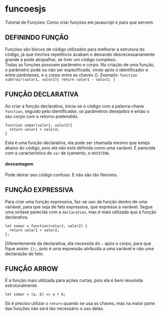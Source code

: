 # funcoesjs

Tutorial de Funções: Como criar funções em javascript e para que servem.

## DEFININDO FUNÇÃO

Funções são blocos de código utilizados para melhorar a estrutura do código, já que trechos repetitivos acabam o deixando desnecessariamente grande e pode atrapalhar, se tiver um código complexo.<br>
Todas as funções possuem parâmetro e corpo. Na criação de uma função, o parâmetro pode ou não ser especificado, vindo após o identificador e entre parênteses, e o corpo entre as chaves {}.
Exemplo: `function subtrair(valor1, valor2){
   return valor1 - valor2;
}`

## FUNÇÃO DECLARATIVA

Ao criar a função declarativa, inicia-se o código com a palavra-chave `function`, seguido pelo identificador, os parâmetros desejados e então o seu corpo com o retorno pretendido.

```
function somar(valor1, valor2){
  return valor1 + valor2;
}
```

Esta é uma função declarativa, ela pode ser chamada mesmo que esteja abaixo do código, pois ela não está definida como uma variável. É parecida com a característica do `var` de içamento, o `HOISTING`.

#### desvantagem

Pode deixar seu código confuso. E não são tão flexíveis.

## FUNÇÃO EXPRESSIVA

Para criar uma função expressiva, faz-se uso da função dentro de uma variável, para que seja de fato expressiva, que expresse a variável.
Segue uma sintaxe parecida com a `declaration`, mas é mais utilizada que a função declarativa.

```
let somar = function(valor1, valor2) {
  return valor1 + valor2;
};
```

Diferentemente da declarativa, ela necessita do `;` após o corpo, para que fique assim: `{};`, pois é uma expressão atribuída a uma variável e não uma declaração de fato.

## FUNÇÃO ARROW

É a função mais utilizada para ações curtas, pois ela é bem resumida estruturalmente.

```
let somar = (a, b) => a + b;
```

Só é preciso utilizar o `return` quando se usa as chaves, mas na maior parte das funções não será tão necessário o uso delas.
